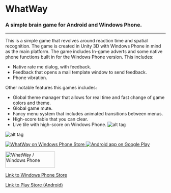# WhatWay
### A simple brain game for Android and Windows Phone.  
---

This is a simple game that revolves around reaction time and spatial recognition. The game is created in Unity 3D with Windows Phone in mind as the main platform. The game includes In-game adverts and some native phone functions built in for the Windows Phone version. This includes: 

* Native rate me dialog, with feedback. 
* Feedback that opens a mail template window to send feedback. 
* Phone vibration. 

Other notable features this games includes: 

* Global theme manager that allows for real time and fast change of game colors and theme. 
* Global game mute.
* Fancy menu system that includes animated transitions between menus. 
* High-score table that you can clear. 
* Live tile with high-score on Windows Phone. 
![alt tag](http://i.imgur.com/Nt1QVnB.png)

![alt tag](http://i.imgur.com/matRmTc.png)

<a href="http://windowsphone.com/s?appId=1f7be58c-d652-4b5e-87fc-c79eaa84fb17">
  <img alt="WhatWay on Windows Phone Store"
       src="http://i.imgur.com/A9eDYRx.png" />
</a>

<a href="https://play.google.com/store/apps/details?id=com.Snellingen.WhatWay">
  <img alt="Android app on Google Play"
       src="https://developer.android.com/images/brand/en_app_rgb_wo_60.png" />
</a>

<a href="http://filedir.com/windows-phone-games/sportsandrecreation/whatway-10229239.html" rel="nofollow" target="_blank"><img width="156" height="51" src="http://img.filedir.com/i/getitblack.png" alt="WhatWay / Windows Phone" title="WhatWay / Windows Phone" border="0" /></a>



[Link to Windows Phone Store](http://windowsphone.com/s?appId=1f7be58c-d652-4b5e-87fc-c79eaa84fb17)

[Link to Play Store (Android)](https://play.google.com/store/apps/details?id=com.Snellingen.WhatWay)
